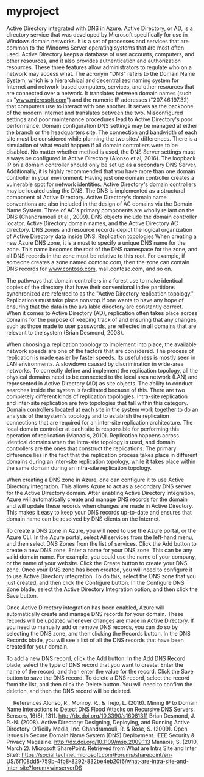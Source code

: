 # myproject


Active Directory integrated with DNS in Azure.
Active Directory, or AD, is a directory service that was developed by Microsoft specifically for use in Windows domain networks. It is a set of processes and services that are common to the Windows Server operating systems that are most often used. Active Directory keeps a database of user accounts, computers, and other resources, and it also provides authentication and authorization resources. These three features allow administrators to regulate who on a network may access what.
The acronym "DNS" refers to the Domain Name System, which is a hierarchical and decentralized naming system for Internet and network-based computers, services, and other resources that are connected over a network. It translates between domain names (such as "www.microsoft.com") and the numeric IP addresses ("207.46.197.32) that computers use to interact with one another. It serves as the backbone of the modern Internet and translates between the two.
Misconfigured settings and poor maintenance procedures lead to Active Directory's poor performance. Domain configuration DNS settings may be managed at either the branch or the headquarters site. The connection and bandwidth of each site must be considered while planning the two sites' differences. There is a simulation of what would happen if all domain controllers were to be disabled. No matter whether method is used, the DNS Server settings must always be configured in Active Directory (Alonso et al, 2016). The loopback IP on a domain controller should only be set up as a secondary DNS Server. Additionally, it is highly recommended that you have more than one domain controller in your environment. Having just one domain controller creates a vulnerable spot for network identities.
Active Directory's domain controllers may be located using the DNS. The DNS is implemented as a structural component of Active Directory. Active Directory's domain name conventions are also included in the design of AC domains via the Domain Name System. Three of AC's primary components are wholly reliant on the DNS (Chandramouli et al., 2009). DNS objects include the domain controller locator, Active Directory domain names, and the Active Directory AC directory. DNS zones and resource records depict the logical organization of Active Directory data inside DNS.
Replication topologies
When creating a new Azure DNS zone, it is a must to specify a unique DNS name for the zone. This name becomes the root of the DNS namespace for the zone, and all DNS records in the zone must be relative to this root. For example, if someone creates a zone named contoso.com, then the zone can contain DNS records for www.contoso.com, mail.contoso.com, and so on.
 
The pathways that domain controllers in a forest use to make identical copies of the directory that have their conventional index partitions synchronized are referred to as the "Active Directory replication topology." Replications must take place nonstop if one wants to have any hope of ensuring that the data in the available directory are constantly correct. When it comes to Active Directory (AD), replication often takes place across domains for the purpose of keeping track of and ensuring that any changes, such as those made to user passwords, are reflected in all domains that are relevant to the system (Brian Desmond, 2008). 
 
When choosing a replication topology to implement into place, the available network speeds are one of the factors that are considered. The process of replication is made easier by faster speeds. Its usefulness is mostly seen in LAN environments. A slowdown caused by discrimination in wide-area networks. To correctly define and implement the replication topology, all the physical domains need to be connected to the local area network (LAN) and represented in Active Directory (AD) as site objects. The ability to conduct searches inside the system is facilitated because of this.
There are two completely different kinds of replication topologies. Intra-site replication and inter-site replication are two topologies that fall within this category. Domain controllers located at each site in the system work together to do an analysis of the system's topology and to establish the replication connections that are required for an inter-site replication architecture. The local domain controller at each site is responsible for performing this operation of replication (Manaois, 2010). Replication happens across identical domains when the intra-site topology is used, and domain controllers are the ones that construct the replications. The primary difference lies in the fact that the replication process takes place in different domains during an inter-site replication topology, while it takes place within the same domain during an intra-site replication topology.

When creating a DNS zone in Azure, one can configure it to use Active Directory integration. This allows Azure to act as a secondary DNS server for the Active Directory domain. After enabling Active Directory integration, Azure will automatically create and manage DNS records for the domain and will update these records when changes are made in Active Directory. This makes it easy to keep your DNS records up-to-date and ensures that domain name can be resolved by DNS clients on the Internet.
 
To create a DNS zone in Azure, you will need to use the Azure portal, or the Azure CLI.
In the Azure portal, select All services from the left-hand menu, and then select DNS Zones from the list of services.
Click the Add button to create a new DNS zone.
Enter a name for your DNS zone. This can be any valid domain name. For example, you could use the name of your company, or the name of your website.
Click the Create button to create your DNS zone.
Once your DNS zone has been created, you will need to configure it to use Active Directory integration.
To do this, select the DNS zone that you just created, and then click the Configure button.
In the Configure DNS Zone blade, select the Active Directory Integration option, and then click the Save button.
 
Once Active Directory integration has been enabled, Azure will automatically create and manage DNS records for your domain. These records will be updated whenever changes are made in Active Directory.
If you need to manually add or remove DNS records, you can do so by selecting the DNS zone, and then clicking the Records button.
In the DNS Records blade, you will see a list of all the DNS records that have been created for your domain.
 
To add a new DNS record, click the Add button.
In the Add DNS Record blade, select the type of DNS record that you want to create.
Enter the name of the record, and then enter the value for the record.
Click the Save button to save the DNS record.
To delete a DNS record, select the record from the list, and then click the Delete button.
You will need to confirm the deletion, and then the DNS record will be deleted. 



 
References
Alonso, R., Monroy, R., & Trejo, L. (2016). Mining IP to Domain Name Interactions to Detect DNS Flood Attacks on Recursive DNS Servers. Sensors, 16(8), 1311. http://dx.doi.org/10.3390/s16081311
Brian Desmond, J. R.-N. (2008). Active Directory: Designing, Deploying, and Running Active Directory. O'Reilly Media, Inc.
Chandramouli, R. & Rose, S. (2009). Open Issues in Secure Domain Name System (DNS) Deployment. IEEE Security & Privacy Magazine. http://dx.doi.org/10.1109/msp.2009.113
Manaois, S. (2010, March 2). Microsoft SharePoint. Retrieved from What are Intra Site and Inter Site?: https://social.technet.microsoft.com/Forums/sharepoint/en-US/6f108dd5-759b-4fb8-8292-832be4eb20f6/what-are-intra-site-and-inter-site?forum=winserverDS


